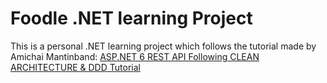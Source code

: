 # Foodle .NET learning Project

This is a personal .NET learning project which follows the tutorial made by Amichai Mantinband: [ASP.NET 6 REST API Following CLEAN ARCHITECTURE & DDD Tutorial](https://www.youtube.com/watch?v=fhM0V2N1GpY&list=PLzYkqgWkHPKBcDIP5gzLfASkQyTdy0t4k&index=1&t=0s)
